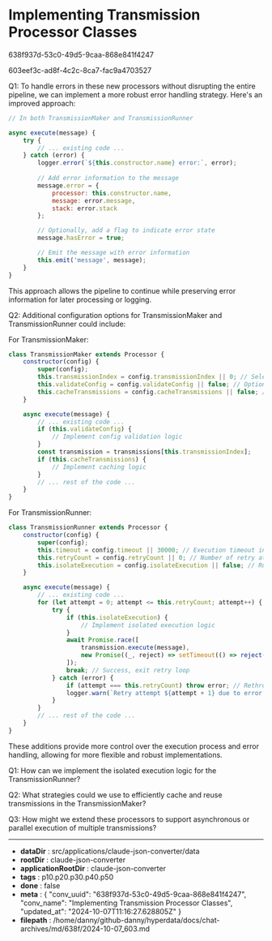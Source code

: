 # Implementing Transmission Processor Classes

638f937d-53c0-49d5-9caa-868e841f4247

603eef3c-ad8f-4c2c-8ca7-fac9a4703527

 Q1: To handle errors in these new processors without disrupting the entire pipeline, we can implement a more robust error handling strategy. Here's an improved approach:

```javascript
// In both TransmissionMaker and TransmissionRunner

async execute(message) {
    try {
        // ... existing code ...
    } catch (error) {
        logger.error(`${this.constructor.name} error:`, error);
        
        // Add error information to the message
        message.error = {
            processor: this.constructor.name,
            message: error.message,
            stack: error.stack
        };

        // Optionally, add a flag to indicate error state
        message.hasError = true;

        // Emit the message with error information
        this.emit('message', message);
    }
}
```

This approach allows the pipeline to continue while preserving error information for later processing or logging.

Q2: Additional configuration options for TransmissionMaker and TransmissionRunner could include:

For TransmissionMaker:
```javascript
class TransmissionMaker extends Processor {
    constructor(config) {
        super(config);
        this.transmissionIndex = config.transmissionIndex || 0; // Select which transmission to use
        this.validateConfig = config.validateConfig || false; // Option to validate config files
        this.cacheTransmissions = config.cacheTransmissions || false; // Option to cache built transmissions
    }

    async execute(message) {
        // ... existing code ...
        if (this.validateConfig) {
            // Implement config validation logic
        }
        const transmission = transmissions[this.transmissionIndex];
        if (this.cacheTransmissions) {
            // Implement caching logic
        }
        // ... rest of the code ...
    }
}
```

For TransmissionRunner:
```javascript
class TransmissionRunner extends Processor {
    constructor(config) {
        super(config);
        this.timeout = config.timeout || 30000; // Execution timeout in ms
        this.retryCount = config.retryCount || 0; // Number of retry attempts
        this.isolateExecution = config.isolateExecution || false; // Run in isolated context
    }

    async execute(message) {
        // ... existing code ...
        for (let attempt = 0; attempt <= this.retryCount; attempt++) {
            try {
                if (this.isolateExecution) {
                    // Implement isolated execution logic
                }
                await Promise.race([
                    transmission.execute(message),
                    new Promise((_, reject) => setTimeout(() => reject(new Error('Execution timeout')), this.timeout))
                ]);
                break; // Success, exit retry loop
            } catch (error) {
                if (attempt === this.retryCount) throw error; // Rethrow on last attempt
                logger.warn(`Retry attempt ${attempt + 1} due to error:`, error);
            }
        }
        // ... rest of the code ...
    }
}
```

These additions provide more control over the execution process and error handling, allowing for more flexible and robust implementations.

Q1: How can we implement the isolated execution logic for the TransmissionRunner?

Q2: What strategies could we use to efficiently cache and reuse transmissions in the TransmissionMaker?

Q3: How might we extend these processors to support asynchronous or parallel execution of multiple transmissions?

---

* **dataDir** : src/applications/claude-json-converter/data
* **rootDir** : claude-json-converter
* **applicationRootDir** : claude-json-converter
* **tags** : p10.p20.p30.p40.p50
* **done** : false
* **meta** : {
  "conv_uuid": "638f937d-53c0-49d5-9caa-868e841f4247",
  "conv_name": "Implementing Transmission Processor Classes",
  "updated_at": "2024-10-07T11:16:27.628805Z"
}
* **filepath** : /home/danny/github-danny/hyperdata/docs/chat-archives/md/638f/2024-10-07_603.md